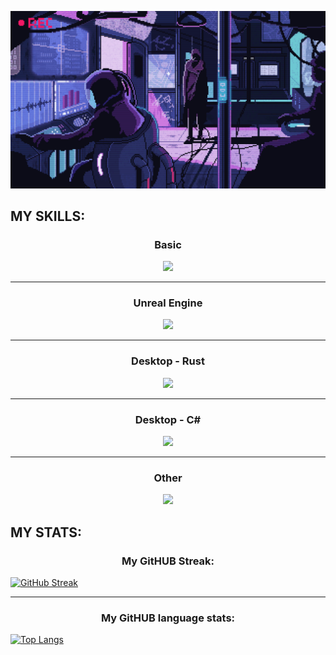 ![til](./gifs/8642986.webp)

## MY SKILLS: 

<h3 align="center">Basic</h3>
<p align="center">
  <a href="https://skillicons.dev">
    <img src="https://skillicons.dev/icons?i=git,github,vim,vscode" />
  </a>
</p>

<hr>

<h3 align="center">Unreal Engine </h3>
<p align="center">
  <a href="https://skillicons.dev">
    <img src="https://skillicons.dev/icons?i=unreal,cpp" />
  </a>
</p>

<hr>

<h3 align="center">Desktop - Rust</h3>
<p align="center">
  <a href="https://skillicons.dev">
    <img src="https://skillicons.dev/icons?i=rust,tauri,react,js,ts,html,css" />
  </a>
</p>

<hr>

<h3 align="center">Desktop - C#</h3>
<p align="center">
  <a href="https://skillicons.dev">
    <img src="https://skillicons.dev/icons?i=cs" />
  </a>
</p>

<hr>

<h3 align="center">Other</h3>
<p align="center">
  <a href="https://skillicons.dev">
    <img src="https://skillicons.dev/icons?i=arduino,cmake,blender,figma" />
  </a>
</p>


## MY STATS: 

<h3 align="center">My GitHUB Streak: </h3>

[![GitHub Streak](https://streak-stats.demolab.com?user=AIFuzi&theme=transparent&border_radius=4&card_width=500&border=5F27CD&stroke=5F27CD&ring=1DD1A1B9&fire=1FE0AC&currStreakNum=1DD1A1&sideNums=F368E0&currStreakLabel=1DD1A1&sideLabels=FF9FF3&dates=FF6B81)](https://git.io/streak-stats)

<hr>

<h3 align="center">My GitHUB language stats: </h3>

[![Top Langs](https://github-readme-stats.vercel.app/api/top-langs/?username=AIFuzi&layout=compact&theme=dracula)](https://github.com/anuraghazra/github-readme-stats)